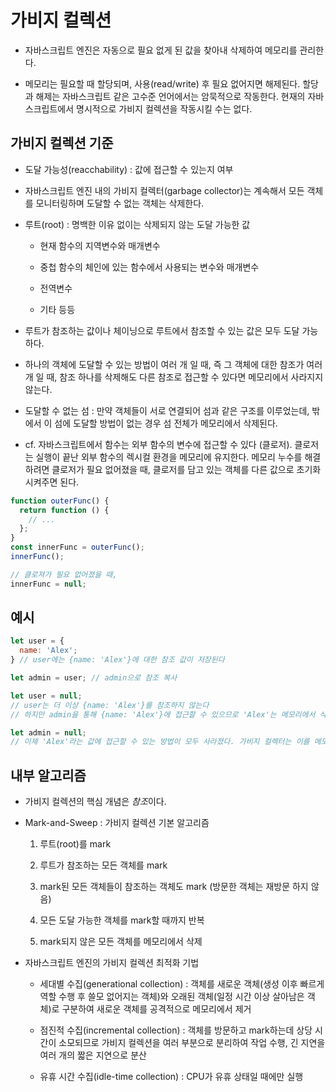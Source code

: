# 가비지 컬렉션

- 자바스크립트 엔진은 자동으로 필요 없게 된 값을 찾아내 삭제하여 메모리를 관리한다.

- 메모리는 필요할 때 할당되며, 사용(read/write) 후 필요 없어지면 해제된다. 할당과 해제는 자바스크립트 같은 고수준 언어에서는 암묵적으로 작동한다. 현재의 자바스크립트에서 명시적으로 가비지 컬렉션을 작동시킬 수는 없다.

## 가비지 컬렉션 기준

- 도달 가능성(reacchability) : 값에 접근할 수 있는지 여부

- 자바스크립트 엔진 내의 가비지 컬렉터(garbage collector)는 계속해서 모든 객체를 모니터링하며 도달할 수 없는 객체는 삭제한다.

- 루트(root) : 명백한 이유 없이는 삭제되지 않는 도달 가능한 값

  - 현재 함수의 지역변수와 매개변수

  - 중첩 함수의 체인에 있는 함수에서 사용되는 변수와 매개변수

  - 전역변수

  - 기타 등등

- 루트가 참조하는 값이나 체이닝으로 루트에서 참조할 수 있는 값은 모두 도달 가능하다.

- 하나의 객체에 도달할 수 있는 방법이 여러 개 일 때, 즉 그 객체에 대한 참조가 여러 개 일 때, 참조 하나를 삭제해도 다른 참조로 접근할 수 있다면 메모리에서 사라지지 않는다.

- 도달할 수 없는 섬 : 만약 객체들이 서로 연결되어 섬과 같은 구조를 이루었는데, 밖에서 이 섬에 도달할 방법이 없는 경우 섬 전체가 메모리에서 삭제된다.

- cf. 자바스크립트에서 함수는 외부 함수의 변수에 접근할 수 있다 (클로저). 클로저는 실행이 끝난 외부 함수의 렉시컬 환경을 메모리에 유지한다. 메모리 누수를 해결하려면 클로저가 필요 없어졌을 때, 클로저를 담고 있는 객체를 다른 값으로 초기화시켜주면 된다.

```javascript
function outerFunc() {
  return function () {
    // ...
  };
}
const innerFunc = outerFunc();
innerFunc();

// 클로져가 필요 없어졌을 때,
innerFunc = null;
```

## 예시

```javascript
let user = {
  name: 'Alex';
} // user에는 {name: 'Alex'}에 대한 참조 값이 저장된다

let admin = user; // admin으로 참조 복사

let user = null;
// user는 더 이상 {name: 'Alex'}를 참조하지 않는다
// 하지만 admin을 통해 {name: 'Alex'}에 접근할 수 있으므로 'Alex'는 메모리에서 삭제되지 않는다.

let admin = null;
// 이제 'Alex'라는 값에 접근할 수 있는 방법이 모두 사라졌다. 가비지 컬렉터는 이를 메모리에서 삭제한다.
```

## 내부 알고리즘

- 가비지 컬렉션의 핵심 개념은 *참조*이다.

- Mark-and-Sweep : 가비지 컬렉션 기본 알고리즘

  1. 루트(root)를 mark

  2. 루트가 참조하는 모든 객체를 mark

  3. mark된 모든 객체들이 참조하는 객체도 mark (방문한 객체는 재방문 하지 않음)

  4. 모든 도달 가능한 객체를 mark할 때까지 반복

  5. mark되지 않은 모든 객체를 메모리에서 삭제

- 자바스크립트 엔진의 가비지 컬렉션 최적화 기법

  - 세대별 수집(generational collection) : 객체를 새로운 객체(생성 이후 빠르게 역할 수행 후 쓸모 없어지는 객체)와 오래된 객체(일정 시간 이상 살아남은 객체)로 구분하여 새로운 객체를 공격적으로 메모리에서 제거

  - 점진적 수집(incremental collection) : 객체를 방문하고 mark하는데 상당 시간이 소모되므로 가비지 컬렉션을 여러 부분으로 분리하여 작업 수행, 긴 지연을 여러 개의 짧은 지연으로 분산

  - 유휴 시간 수집(idle-time collection) : CPU가 유휴 상태일 때에만 실행

